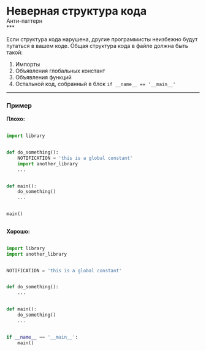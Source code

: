 
<div class="sticky-header">
  <div>
    <h1 style="margin: 0;">Неверная структура кода</h1>
    <p style="margin: 0;">Анти-паттерн</p>
  </div>
</div>
***

Если структура кода нарушена, другие программисты неизбежно будут путаться в вашем коде. Общая структура кода в файле должна быть такой:
1. Импорты
2. Объявления глобальных констант
3. Объявления функций
4. Остальной код, собранный в блок `if __name__ == '__main__'`

***

### Пример 


                                    **Плохо:**

                                    ```python
                                    import library


def do_something():
    NOTIFICATION = 'this is a global constant'
    import another_library
    ...


def main():
    do_something()
    ...


main()
                                    ```


                                    **Хорошо:**

                                    ```python
                                    import library
import another_library


NOTIFICATION = 'this is a global constant'


def do_something():
    ...


def main():
    do_something()
    ...


if __name__ == '__main__':
    main()
                                    ```


